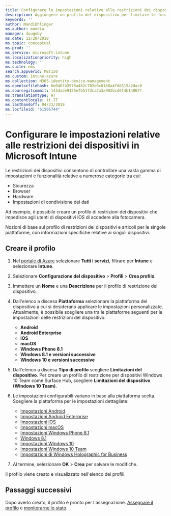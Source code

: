 ```yaml
---
title: Configurare le impostazioni relative alle restrizioni dei dispositivi in Microsoft Intune - Azure | Microsoft Docs
description: Aggiungere un profilo del dispositivo per limitare le funzionalità dei dispositivi Android, macOS, iOS, Windows Phone e Windows 10 in Microsoft Intune
keywords: ''
author: MandiOhlinger
ms.author: mandia
manager: dougeby
ms.date: 11/20/2018
ms.topic: conceptual
ms.prod: ''
ms.service: microsoft-intune
ms.localizationpriority: high
ms.technology: ''
ms.suite: ems
search.appverid: MET150
ms.custom: intune-azure
ms.collection: M365-identity-device-management
ms.openlocfilehash: 6e040743975a482c702e0c0168a4fd6315a2dac8
ms.sourcegitcommit: 143dade9125e7b5173ca2a3a902bcd6f4b14067f
ms.translationtype: HT
ms.contentlocale: it-IT
ms.lasthandoff: 04/23/2019
ms.locfileid: "61505744"
---
```

# <a name="configure-device-restriction-settings-in-microsoft-intune"></a>Configurare le impostazioni relative alle restrizioni dei dispositivi in Microsoft Intune

Le restrizioni dei dispositivi consentono di controllare una vasta gamma di impostazioni e funzionalità relative a numerose categorie tra cui:
- Sicurezza
- Browser
- Hardware
- Impostazioni di condivisione dei dati

Ad esempio, è possibile creare un profilo di restrizioni dei dispositivi che impedisce agli utenti di dispositivi iOS di accedere alla fotocamera.

Nozioni di base sul profilo di restrizioni dei dispositivi e articoli per le singole piattaforme, con informazioni specifiche relative ai singoli dispositivi.

## <a name="create-the-profile"></a>Creare il profilo

1. Nel [portale di Azure](https://portal.azure.com) selezionare **Tutti i servizi**, filtrare per **Intune** e selezionare **Intune**.
2. Selezionare **Configurazione del dispositivo** > **Profili** > **Crea profilo**.
3. Immettere un **Nome** e una **Descrizione** per il profilo di restrizione del dispositivo.
4. Dall'elenco a discesa **Piattaforma** selezionare la piattaforma del dispositivo a cui si desiderano applicare le impostazioni personalizzate. Attualmente, è possibile scegliere una tra le piattaforme seguenti per le impostazioni delle restrizioni del dispositivo:

    - **Android**
    - **Android Enterprise**
    - **iOS**
    - **macOS**
    - **Windows Phone 8.1**
    - **Windows 8.1 e versioni successive**
    - **Windows 10 e versioni successive**

5. Dall'elenco a discesa **Tipo di profilo** scegliere **Limitazioni del dispositivo**. Per creare un profilo di restrizione per dispositivi Windows 10 Team come Surface Hub, scegliere **Limitazioni del dispositivo (Windows 10 Team)**.
6. Le impostazioni configurabili variano in base alla piattaforma scelta. Scegliere la piattaforma per le impostazioni dettagliate:

    - [Impostazioni Android](device-restrictions-android.md)
    - [Impostazioni Android Enterprise](device-restrictions-android-for-work.md)
    - [Impostazioni iOS](device-restrictions-ios.md)
    - [Impostazioni macOS](device-restrictions-macos.md)
    - [Impostazioni Windows Phone 8.1](device-restrictions-windows-phone-8-1.md)
    - [Windows 8.1](device-restrictions-windows-8-1.md)
    - [Impostazioni Windows 10](device-restrictions-windows-10.md)
    - [Impostazioni Windows 10 Team](device-restrictions-windows-10-teams.md)
    - [Impostazioni di Windows Holographic for Business](device-restrictions-windows-holographic.md)

7. Al termine, selezionare **OK** > **Crea** per salvare le modifiche.

Il profilo viene creato e visualizzato nell'elenco dei profili.

## <a name="next-steps"></a>Passaggi successivi

Dopo averlo creato, il profilo è pronto per l'assegnazione. [Assegnare il profilo](device-profile-assign.md) e [monitorarne lo stato](device-profile-monitor.md).

<!--  Removing image as part of design review; retaining source until we known the disposition.

## Example of device restriction settings

In this high-level example, you'll create a device restriction policy that blocks the use of the built-in camera app on Android devices.

![How to disable the camera on Android devices](./media/disable-android-camera.png)

-->

